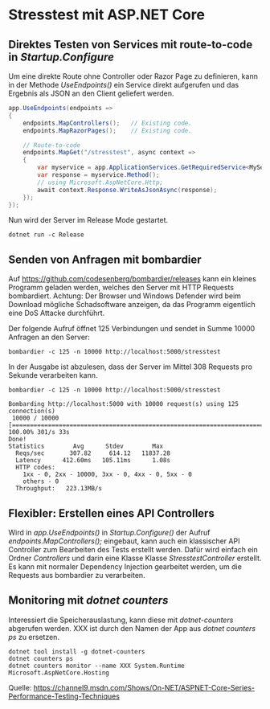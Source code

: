 # Stresstest mit ASP.NET Core

## Direktes Testen von Services mit route-to-code in *Startup.Configure*

Um eine direkte Route ohne Controller oder Razor Page zu definieren, kann in der Methode
*UseEndpoints()* ein Service direkt aufgerufen und das Ergebnis als JSON an den Client geliefert
werden.

```c#
app.UseEndpoints(endpoints =>
{
    endpoints.MapControllers();   // Existing code.
    endpoints.MapRazorPages();    // Existing code.

    // Route-to-code
    endpoints.MapGet("/stresstest", async context =>
    {
        var myservice = app.ApplicationServices.GetRequiredService<MyService>();
        var response = myservice.Method();
        // using Microsoft.AspNetCore.Http;
        await context.Response.WriteAsJsonAsync(response);
    });
});
```

Nun wird der Server im Release Mode gestartet.

```text
dotnet run -c Release
```

## Senden von Anfragen mit bombardier

Auf https://github.com/codesenberg/bombardier/releases kann ein kleines Programm geladen werden, welches
den Server mit HTTP Requests bombardiert. Achtung: Der Browser und Windows Defender wird beim
Download mögliche Schadsoftware anzeigen, da das Programm eigentlich eine DoS Attacke durchführt.

Der folgende Aufruf öffnet 125 Verbindungen und sendet in Summe 10000 Anfragen an den Server:

```text
bombardier -c 125 -n 10000 http://localhost:5000/stresstest
```

In der Ausgabe ist abzulesen, dass der Server im Mittel 308 Requests pro Sekunde verarbeiten kann.

```text
bombardier -c 125 -n 10000 http://localhost:5000/stresstest

Bombarding http://localhost:5000 with 10000 request(s) using 125 connection(s)
 10000 / 10000 [====================================================================================] 100.00% 301/s 33s
Done!
Statistics        Avg      Stdev        Max
  Reqs/sec       307.82     614.12   11837.28
  Latency      412.60ms   105.11ms      1.08s
  HTTP codes:
    1xx - 0, 2xx - 10000, 3xx - 0, 4xx - 0, 5xx - 0
    others - 0
  Throughput:   223.13MB/s
```

## Flexibler: Erstellen eines API Controllers

Wird in *app.UseEndpoints()* in *Startup.Configure()* der Aufruf *endpoints.MapControllers();*
eingebaut, kann auch ein klassischer API Controller zum Bearbeiten des Tests erstellt werden.
Dafür wird einfach ein Ordner *Controllers* und darin eine Klasse Klasse *StresstestController*
erstellt. Es kann mit normaler Dependency Injection gearbeitet werden, um die Requests
aus bombardier zu verarbeiten.

## Monitoring mit *dotnet counters*

Interessiert die Speicherauslastung, kann diese mit *dotnet-counters* abgerufen werden. XXX
ist durch den Namen der App aus *dotnet counters ps* zu ersetzen.

```text
dotnet tool install -g dotnet-counters
dotnet counters ps
dotnet counters monitor --name XXX System.Runtime Microsoft.AspNetCore.Hosting
```

Quelle: https://channel9.msdn.com/Shows/On-NET/ASPNET-Core-Series-Performance-Testing-Techniques
